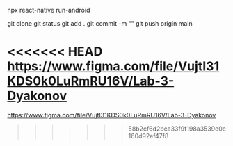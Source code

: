 npx react-native run-android

git clone
git status
git add .
git commit -m ""
git push origin main

<<<<<<< HEAD
https://www.figma.com/file/VujtI31KDS0k0LuRmRU16V/Lab-3-Dyakonov
=======
https://www.figma.com/file/VujtI31KDS0k0LuRmRU16V/Lab-3-Dyakonov
>>>>>>> 58b2cf6d2bca33f9f198a3539e0e160d92ef47f8
